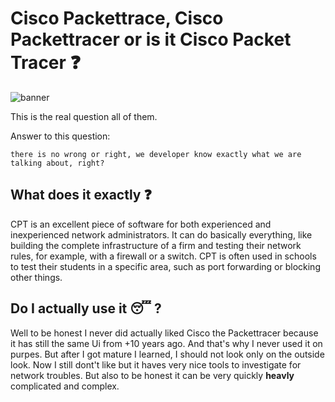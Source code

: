# Cisco Packettrace, Cisco Packettracer or is it Cisco Packet Tracer :question:

<img src='../img/cisco.png' alt="banner"></img>


This is the real question all of them.

Answer to this question:
```
there is no wrong or right, we developer know exactly what we are talking about, right?
```

## What does it exactly :question:

CPT is an excellent piece of software for both experienced and inexperienced network administrators. It can do basically everything, like building the complete infrastructure of a firm and testing their network rules, for example, with a firewall or a switch. CPT is often used in schools to test their students in a specific area, such as port forwarding or blocking other things.


## Do I actually use it :sleeping: ?

Well to be honest I never did actually liked Cisco the Packettracer because it has still the same Ui from +10 years ago. And that's why I never used it on purpes. But after I got mature I learned, I should not look only on the outside look. Now I still dont't like but it haves very nice tools to investigate for network troubles. But also to be honest it can be very quickly **heavly** complicated and complex. 
